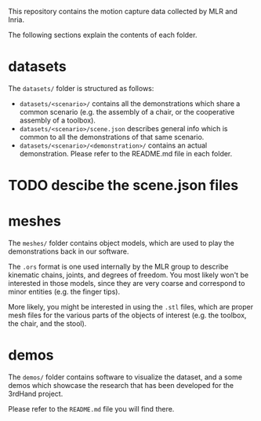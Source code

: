 This repository contains the motion capture data collected by MLR and Inria.

The following sections explain the contents of each folder.

# datasets

The `datasets/` folder is structured as follows:

 * `datasets/<scenario>/` contains all the demonstrations which share a common scenario (e.g. the assembly of a chair, or the cooperative assembly of a toolbox).
 * `datasets/<scenario>/scene.json` describes general info which is common to all the demonstrations of that same scenario.
 * `datasets/<scenario>/<demonstration>/` contains an actual demonstration. Please refer to the README.md file in each folder.

# TODO descibe the scene.json files

# meshes

The `meshes/` folder contains object models, which are used to play the
demonstrations back in our software.

The `.ors` format is one used internally by the MLR group to describe kinematic
chains, joints, and degrees of freedom. You most likely won't be interested in
those models, since they are very coarse and correspond to minor entities (e.g.
the finger tips).

More likely, you might be interested in using the `.stl` files, which are
proper mesh files for the various parts of the objects of interest (e.g. the
toolbox, the chair, and the stool).

# demos

The `demos/` folder contains software to visualize the dataset, and a some
demos which showcase the research that has been developed for the 3rdHand
project.

Please refer to the `README.md` file you will find there.
